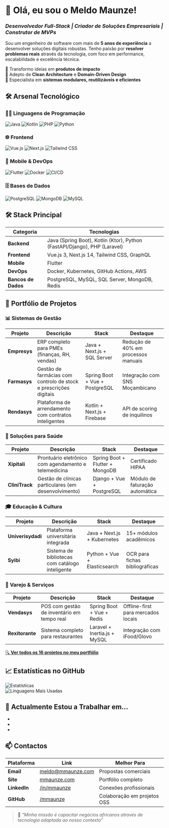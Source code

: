# 👋 Olá, eu sou o Meldo Maunze!  
### *Desenvolvedor Full-Stack | Criador de Soluções Empresariais | Construtor de MVPs*

Sou um engenheiro de software com mais de **5 anos de experiência** a desenvolver soluções digitais robustas. Tenho paixão por **resolver problemas reais** através da tecnologia, com foco em performance, escalabilidade e excelência técnica.

🚀 Transformo ideias em **produtos de impacto**  
🧠 Adepto de **Clean Architecture** e **Domain-Driven Design**  
🔧 Especialista em **sistemas modulares, reutilizáveis e eficientes**



## 🛠️ **Arsenal Tecnológico**  

### 👨‍💻 **Linguagens de Programação**  
![Java](https://img.shields.io/badge/Java-Senior-%23ED8B00?logo=java) ![Kotlin](https://img.shields.io/badge/Kotlin-Avançado-%237F52FF?logo=kotlin) ![PHP](https://img.shields.io/badge/PHP-Especialista-%23777BB4?logo=php) ![Python](https://img.shields.io/badge/Python-Intermédio-%233776AB?logo=python)

### 🌐 **Frontend**  
![Vue.js](https://img.shields.io/badge/Vue.js-3-%234FC08D?logo=vuedotjs) ![Next.js](https://img.shields.io/badge/Next.js-14-%23000000?logo=nextdotjs) ![Tailwind CSS](https://img.shields.io/badge/Tailwind-%2338B2AC?logo=tailwind-css)

### 📱 **Mobile & DevOps**  
![Flutter](https://img.shields.io/badge/Flutter-%2302569B?logo=flutter) ![Docker](https://img.shields.io/badge/Docker-%232496ED?logo=docker) ![CI/CD](https://img.shields.io/badge/CI/CD-GitHub%20Actions-blue?logo=github-actions)

### 🗄️ **Bases de Dados**  
![PostgreSQL](https://img.shields.io/badge/PostgreSQL-%234169E1?logo=postgresql) ![MongoDB](https://img.shields.io/badge/MongoDB-%2347A248?logo=mongodb) ![MySQL](https://img.shields.io/badge/MySQL-%234479A1?logo=mysql)


## 🛠️ **Stack Principal**  

| **Categoria**       | **Tecnologias**                                                                 |
|----------------------|---------------------------------------------------------------------------------|
| **Backend**          | Java (Spring Boot), Kotlin (Ktor), Python (FastAPI/Django), PHP (Laravel)       |
| **Frontend**         | Vue.js 3, Next.js 14, Tailwind CSS, GraphQL                                    |
| **Mobile**           | Flutter                                                                        |
| **DevOps**           | Docker, Kubernetes, GitHub Actions, AWS                                        |
| **Bancos de Dados**  | PostgreSQL, MySQL, SQL Server, MongoDB, Redis                                  |

## 🚀 **Portfólio de Projetos**  

### 📊 **Sistemas de Gestão**  
| Projeto       | Descrição                                                                 | Stack                          | Destaque                          |
|---------------|---------------------------------------------------------------------------|--------------------------------|-----------------------------------|
| **Empresys**  | ERP completo para PMEs (finanças, RH, vendas)                            | Java + Next.js + SQL Server    | Redução de 40% em processos manuais |
| **Farmasys**  | Gestão de farmácias com controlo de stock e prescrições digitais         | Spring Boot + Vue + PostgreSQL | Integração com SNS Moçambicano    |
| **Rendasys**  | Plataforma de arrendamento com contratos inteligentes                     | Kotlin + Next.js + Firebase    | API de scoring de inquilinos      |

### 🏥 **Soluções para Saúde**  
| Projeto        | Descrição                                                                 | Stack                          | Destaque                          |
|----------------|---------------------------------------------------------------------------|--------------------------------|-----------------------------------|
| **Xipitali**   | Prontuário eletrônico com agendamento e telemedicina                      | Spring Boot + Flutter + MongoDB | Certificado HIPAA                 |
| **CliniTrack** | Gestão de clínicas particulares (em desenvolvimento)                      | Django + Vue + PostgreSQL      | Módulo de faturação automática    |

### 🎓 **Educação & Cultura**  
| Projeto          | Descrição                                                                 | Stack                          | Destaque                          |
|------------------|---------------------------------------------------------------------------|--------------------------------|-----------------------------------|
| **Univerisydadi**| Plataforma universitária integrada                                       | Java + Next.js + Kubernetes    | 15+ módulos acadêmicos            |
| **Syibi**        | Sistema de bibliotecas com catálogo inteligente                           | Python + Vue + Elasticsearch   | OCR para fichas bibliográficas    |

### 🛒 **Varejo & Serviços**  
| Projeto       | Descrição                                                                 | Stack                          | Destaque                          |
|---------------|---------------------------------------------------------------------------|--------------------------------|-----------------------------------|
| **Vendasys**  | POS com gestão de inventário em tempo real                                | Spring Boot + Vue + Redis      | Offline-first para mercados locais|
| **Rexitorante**| Sistema completo para restaurantes                                       | Laravel + Inertia.js + MySQL   | Integração com iFood/Glovo        |

[🔍 **Ver todos os 16 projetos no meu portfólio**](https://mmaunze.com/projects)


## 📈 **Estatísticas no GitHub**  

![Estatísticas](https://github-readme-stats.vercel.app/api?username=mmaunze&show_icons=true&theme=tokyonight)  
![Linguagens Mais Usadas](https://github-readme-stats.vercel.app/api/top-langs/?username=mmaunze&layout=compact&theme=tokyonight)


## 🌱 **Actualmente Estou a Trabalhar em...**

-
-
-


## 📫 **Contactos**  

| Plataforma       | Link                                                                 | Melhor Para                     |
|------------------|---------------------------------------------------------------------|---------------------------------|
| **Email**        | [meldo@mmaunze.com](mailto:meldo@mmaunze.com)                       | Propostas comerciais            |
| **Site**         | [mmaunze.com](https://mmaunze.com)                                  | Portfólio completo              |
| **LinkedIn**     | [/in/mmaunze](https://linkedin.com/in/mmaunze)                      | Conexões profissionais          |
| **GitHub**       | [/mmaunze](https://github.com/mmaunze)                              | Colaboração em projetos OSS     |

> 🎯 *"Minha missão é capacitar negócios africanos através de tecnologia adaptada ao nosso contexto"*


